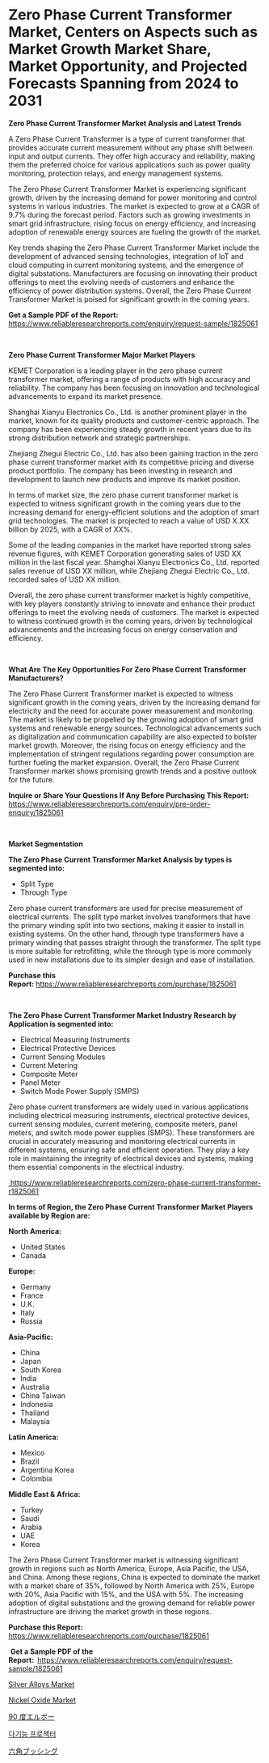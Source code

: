 <p><h1>Zero Phase Current Transformer Market, Centers on Aspects such as Market Growth Market Share, Market Opportunity, and Projected Forecasts Spanning from 2024 to 2031</h1></p><p><strong>Zero Phase Current Transformer Market Analysis and Latest Trends</strong></p>
<p><p>A Zero Phase Current Transformer is a type of current transformer that provides accurate current measurement without any phase shift between input and output currents. They offer high accuracy and reliability, making them the preferred choice for various applications such as power quality monitoring, protection relays, and energy management systems.</p><p>The Zero Phase Current Transformer Market is experiencing significant growth, driven by the increasing demand for power monitoring and control systems in various industries. The market is expected to grow at a CAGR of 9.7% during the forecast period. Factors such as growing investments in smart grid infrastructure, rising focus on energy efficiency, and increasing adoption of renewable energy sources are fueling the growth of the market.</p><p>Key trends shaping the Zero Phase Current Transformer Market include the development of advanced sensing technologies, integration of IoT and cloud computing in current monitoring systems, and the emergence of digital substations. Manufacturers are focusing on innovating their product offerings to meet the evolving needs of customers and enhance the efficiency of power distribution systems. Overall, the Zero Phase Current Transformer Market is poised for significant growth in the coming years.</p></p>
<p><strong>Get a Sample PDF of the Report:&nbsp;</strong> <a href="https://www.reliableresearchreports.com/enquiry/request-sample/1825061">https://www.reliableresearchreports.com/enquiry/request-sample/1825061</a></p>
<p>&nbsp;</p>
<p><strong>Zero Phase Current Transformer Major Market Players</strong></p>
<p><p>KEMET Corporation is a leading player in the zero phase current transformer market, offering a range of products with high accuracy and reliability. The company has been focusing on innovation and technological advancements to expand its market presence.</p><p>Shanghai Xianyu Electronics Co., Ltd. is another prominent player in the market, known for its quality products and customer-centric approach. The company has been experiencing steady growth in recent years due to its strong distribution network and strategic partnerships.</p><p>Zhejiang Zhegui Electric Co., Ltd. has also been gaining traction in the zero phase current transformer market with its competitive pricing and diverse product portfolio. The company has been investing in research and development to launch new products and improve its market position.</p><p>In terms of market size, the zero phase current transformer market is expected to witness significant growth in the coming years due to the increasing demand for energy-efficient solutions and the adoption of smart grid technologies. The market is projected to reach a value of USD X.XX billion by 2025, with a CAGR of XX%.</p><p>Some of the leading companies in the market have reported strong sales revenue figures, with KEMET Corporation generating sales of USD XX million in the last fiscal year. Shanghai Xianyu Electronics Co., Ltd. reported sales revenue of USD XX million, while Zhejiang Zhegui Electric Co., Ltd. recorded sales of USD XX million.</p><p>Overall, the zero phase current transformer market is highly competitive, with key players constantly striving to innovate and enhance their product offerings to meet the evolving needs of customers. The market is expected to witness continued growth in the coming years, driven by technological advancements and the increasing focus on energy conservation and efficiency.</p></p>
<p>&nbsp;</p>
<p><strong>What Are The Key Opportunities For Zero Phase Current Transformer Manufacturers?</strong></p>
<p><p>The Zero Phase Current Transformer market is expected to witness significant growth in the coming years, driven by the increasing demand for electricity and the need for accurate power measurement and monitoring. The market is likely to be propelled by the growing adoption of smart grid systems and renewable energy sources. Technological advancements such as digitalization and communication capability are also expected to bolster market growth. Moreover, the rising focus on energy efficiency and the implementation of stringent regulations regarding power consumption are further fueling the market expansion. Overall, the Zero Phase Current Transformer market shows promising growth trends and a positive outlook for the future.</p></p>
<p><strong>Inquire or Share Your Questions If Any Before Purchasing This Report:</strong> <a href="https://www.reliableresearchreports.com/enquiry/pre-order-enquiry/1825061">https://www.reliableresearchreports.com/enquiry/pre-order-enquiry/1825061</a></p>
<p>&nbsp;</p>
<p><strong>Market Segmentation</strong></p>
<p><strong>The Zero Phase Current Transformer Market Analysis by types is segmented into:</strong></p>
<p><ul><li>Split Type</li><li>Through Type</li></ul></p>
<p><p>Zero phase current transformers are used for precise measurement of electrical currents. The split type market involves transformers that have the primary winding split into two sections, making it easier to install in existing systems. On the other hand, through type transformers have a primary winding that passes straight through the transformer. The split type is more suitable for retrofitting, while the through type is more commonly used in new installations due to its simpler design and ease of installation.</p></p>
<p><strong>Purchase this Report:&nbsp;</strong><a href="https://www.reliableresearchreports.com/purchase/1825061">https://www.reliableresearchreports.com/purchase/1825061</a></p>
<p>&nbsp;</p>
<p><strong>The Zero Phase Current Transformer Market Industry Research by Application is segmented into:</strong></p>
<p><ul><li>Electrical Measuring Instruments</li><li>Electrical Protective Devices</li><li>Current Sensing Modules</li><li>Current Metering</li><li>Composite Meter</li><li>Panel Meter</li><li>Switch Mode Power Supply (SMPS)</li></ul></p>
<p><p>Zero phase current transformers are widely used in various applications including electrical measuring instruments, electrical protective devices, current sensing modules, current metering, composite meters, panel meters, and switch mode power supplies (SMPS). These transformers are crucial in accurately measuring and monitoring electrical currents in different systems, ensuring safe and efficient operation. They play a key role in maintaining the integrity of electrical devices and systems, making them essential components in the electrical industry.</p></p>
<p><a href="https://www.reliableresearchreports.com/zero-phase-current-transformer-r1825061">&nbsp;https://www.reliableresearchreports.com/zero-phase-current-transformer-r1825061</a></p>
<p><strong>In terms of Region, the Zero Phase Current Transformer Market Players available by Region are:</strong></p>
<p>
    <p> <strong> North America: </strong>
        <ul>
            <li>United States</li>
            <li>Canada</li>
        </ul>
        </p> 
    <p> <strong> Europe: </strong>
        <ul>
            <li>Germany</li>
            <li>France</li>
            <li>U.K.</li>
            <li>Italy</li>
            <li>Russia</li>
        </ul>
        </p> 
    <p> <strong> Asia-Pacific: </strong>
        <ul>
            <li>China</li>
            <li>Japan</li>
            <li>South Korea</li>
            <li>India</li>
            <li>Australia</li>
            <li>China Taiwan</li>
            <li>Indonesia</li>
            <li>Thailand</li>
            <li>Malaysia</li>
        </ul>
        </p> 
    <p> <strong> Latin America: </strong>
        <ul>
            <li>Mexico</li>
            <li>Brazil</li>
            <li>Argentina Korea</li>
            <li>Colombia</li>
        </ul>
        </p> 
    <p> <strong> Middle East & Africa: </strong>
        <ul>
            <li>Turkey</li>
            <li>Saudi</li>
            <li>Arabia</li>
            <li>UAE</li>
            <li>Korea</li>
        </ul>
    </p>
    </p>
<p><p>The Zero Phase Current Transformer market is witnessing significant growth in regions such as North America, Europe, Asia Pacific, the USA, and China. Among these regions, China is expected to dominate the market with a market share of 35%, followed by North America with 25%, Europe with 20%, Asia Pacific with 15%, and the USA with 5%. The increasing adoption of digital substations and the growing demand for reliable power infrastructure are driving the market growth in these regions.</p></p>
<p><strong>Purchase this Report: </strong><a href="https://www.reliableresearchreports.com/purchase/1825061">https://www.reliableresearchreports.com/purchase/1825061</a></p>
<p>&nbsp;<strong>Get a Sample PDF of the Report:&nbsp;&nbsp;</strong><a href="https://www.reliableresearchreports.com/enquiry/request-sample/1825061">https://www.reliableresearchreports.com/enquiry/request-sample/1825061</a></p>
<p><strong></strong></p>
<p><p><a href="https://www.linkedin.com/pulse/silver-alloys-market-dynamics-2024-2031-also-its-trends-projections-cyrqf?trackingId=Y7tYVcvKjI%2FoCGe8GYHqxA%3D%3D">Silver Alloys Market</a></p><p><a href="https://www.linkedin.com/pulse/nickel-oxide-market-offer-valuable-insights-size-share-trends-sqsgf?trackingId=JuCXxCCeoom4BilDjuYDMw%3D%3D">Nickel Oxide Market</a></p><p><a href="https://github.com/mreklxf44233/Market-Research-Report-List-1/blob/main/585561330903.md">90 度エルボー</a></p><p><a href="https://github.com/darrellockm3ytan895656/Market-Research-Report-List-1/blob/main/154493828269.md">다기능 프로젝터</a></p><p><a href="https://github.com/cbigkbh02719/Market-Research-Report-List-1/blob/main/724785630904.md">六角ブッシング</a></p></p>
